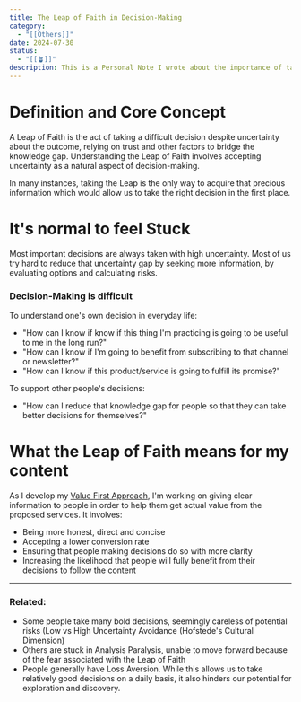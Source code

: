 ```yaml
---
title: The Leap of Faith in Decision-Making
category:
  - "[[Others]]"
date: 2024-07-30
status:
  - "[[🪴]]"
description: This is a Personal Note I wrote about the importance of taking bold decisions to get your life rolling. It was particularly meaningful to me as I was starting to create content.
---
```


# Definition and Core Concept

A Leap of Faith is the act of taking a difficult decision despite uncertainty about the outcome, relying on trust and other factors to bridge the knowledge gap. Understanding the Leap of Faith involves accepting uncertainty as a natural aspect of decision-making.

In many instances, taking the Leap is the only way to acquire that precious information which would allow us to take the right decision in the first place.

# It's normal to feel Stuck

Most important decisions are always taken with high uncertainty. Most of us try hard to reduce that uncertainty gap by seeking more information, by evaluating options and calculating risks. 

### Decision-Making is difficult

To understand one's own decision in everyday life:
- "How can I know if know if this thing I'm practicing is going to be useful to me in the long run?"
- "How can I know if I'm going to benefit from subscribing to that channel or newsletter?"
- "How can I know if this product/service is going to fulfill its promise?"

To support other people's decisions:
- "How can I reduce that knowledge gap for people so that they can take better decisions for themselves?"

# What the Leap of Faith means for my content 

As I develop my [Value First Approach](/notes/valuevfa), I'm working on giving clear information to people in order to help them get actual value from the proposed services. It involves:
- Being more honest, direct and concise
- Accepting a lower conversion rate
- Ensuring that people making decisions do so with more clarity
- Increasing the likelihood that people will fully benefit from their decisions to follow the content


- - -
### Related:
- Some people take many bold decisions, seemingly careless of potential risks (Low vs High Uncertainty Avoidance (Hofstede's Cultural Dimension)
- Others are stuck in Analysis Paralysis, unable to move forward because of the fear associated with the Leap of Faith
- People generally have Loss Aversion. While this allows us to take relatively good decisions on a daily basis, it also hinders our potential for exploration and discovery.